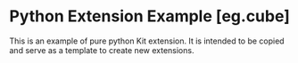 # Python Extension Example [eg.cube]

This is an example of pure python Kit extension. It is intended to be copied and serve as a template to create new extensions.

